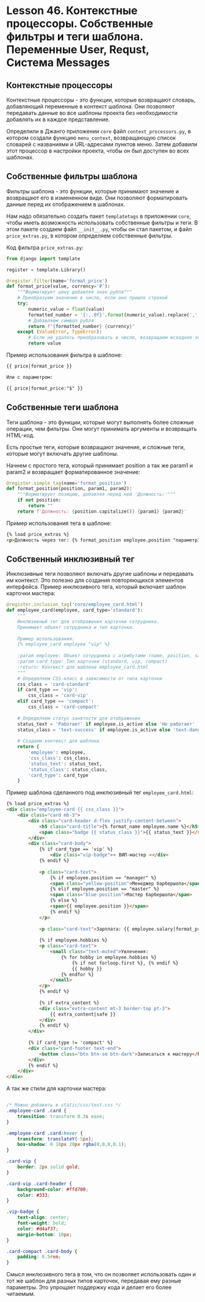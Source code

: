 # Lesson 46. Контекстные процессоры. Собственные фильтры и теги шаблона. Переменные User, Requst, Система Messages

## Контекстные процессоры

Контекстные процессоры - это функции, которые возвращают словарь, добавляющий переменные в контекст шаблона. Они позволяют передавать данные во все шаблоны проекта без необходимости добавлять их в каждое представление.

Определили в Джанго приложении `core` файл `context_processors.py`, в котором создали функцию `menu_context`, возвращающую список словарей с названиями и URL-адресами пунктов меню. Затем добавили этот процессор в настройки проекта, чтобы он был доступен во всех шаблонах.

## Собственные фильтры шаблона

Фильтры шаблона - это функции, которые принимают значение и возвращают его в измененном виде. Они позволяют форматировать данные перед их отображением в шаблонах.

Нам надо обязательно создать пакет `templatetags` в приложении `core`, чтобы иметь возможность использовать собственные фильтры и теги. В этом пакете создаем файл `__init__.py`, чтобы он стал пакетом, и файл `price_extras.py`, в котором определяем собственные фильтры.

Код фильтра `price_extras.py`:

```python
from django import template

register = template.Library()

@register.filter(name='format_price')
def format_price(value, currency='₽'):
    """Форматирует цену добавляя знак рубля"""
    # Преобразуем значение в число, если оно пришло строкой
    try:
        numeric_value = float(value)
        formatted_number = '{:,.0f}'.format(numeric_value).replace(',', ' ')
        # Добавляем символ рубля
        return f"{formatted_number} {currency}"
    except (ValueError, TypeError):
        # Если не удалось преобразовать в число, возвращаем исходное значение
        return value
```

Пример использования фильтра в шаблоне:

```html
{{ price|format_price }}

Или с параметром:

{{ price|format_price:"$" }}
```

## Собственные теги шаблона
Теги шаблона - это функции, которые могут выполнять более сложные операции, чем фильтры. Они могут принимать аргументы и возвращать HTML-код.

Есть простые теги, которые возвращают значение, и сложные теги, которые могут включать другие шаблоны.

Начнем с простого тега, который принимает position а так же param1 и param2 и возвращает форматированное значение:

```python
@register.simple_tag(name='format_position')
def format_position(position, param1, param2):
    """Форматирует позицию, добавляя перед ней 'Должность:'"""
    if not position:
        return ""
    return f'Должность: {position.capitalize()} {param1} {param2}'
```

Пример использования тега в шаблоне:

```html
{% load price_extras %}
<p>Должность через тег: {% format_position employee.position "параметр1" "параметр2" %}</p>
```

## Собственный инклюзивный тег

Инклюзивные теги позволяют включать другие шаблоны и передавать им контекст. Это полезно для создания повторяющихся элементов интерфейса.
Пример инклюзивного тега, который включает шаблон карточки мастера:

```python
@register.inclusion_tag('core/employee_card.html')
def employee_card(employee, card_type='standard'):
    """
    Инклюзивный тег для отображения карточки сотрудника.
    Принимает объект сотрудника и тип карточки.
    
    Пример использования:
    {% employee_card employee "vip" %}
    
    :param employee: Объект сотрудника с атрибутами (name, position, salary и т.д.)
    :param card_type: Тип карточки (standard, vip, compact)
    :return: Контекст для шаблона employee_card.html
    """
    # Определяем CSS-класс в зависимости от типа карточки
    css_class = 'card-standard'
    if card_type == 'vip':
        css_class = 'card-vip'
    elif card_type == 'compact':
        css_class = 'card-compact'
    
    # Определяем статус занятости для отображения
    status_text = 'Работает' if employee.is_active else 'Не работает'
    status_class = 'text-success' if employee.is_active else 'text-danger'
    
    # Создаем контекст для шаблона
    return {
        'employee': employee,
        'css_class': css_class,
        'status_text': status_text,
        'status_class': status_class,
        'card_type': card_type
    }
```

Пример шаблона сделанного под инклюзивный тег `employee_card.html`:

```html
{% load price_extras %}
<div class="employee-card {{ css_class }}">
    <div class="card mb-3">
        <div class="card-header d-flex justify-content-between">
            <h5 class="card-title">{% format_name employee.name %}</h5>
            <span class="badge {{ status_class }}">{{ status_text }}</span>
        </div>
        <div class="card-body">
            {% if card_type == 'vip' %}
                <div class="vip-badge">⭐ ВИП-мастер ⭐</div>
            {% endif %}
            
            <p class="card-text">
                {% if employee.position == "manager" %}
                <span class="yellow-position">Менеджер барбершопа</span>
                {% elif employee.position == "master" %}
                <span class="blue-position">Мастер барбершопа</span>
                {% else %}
                <span>{{ employee.position }}</span>
                {% endif %}
            </p>
            
            <p class="card-text">Зарплата: {{ employee.salary|format_price }}</p>
            
            {% if employee.hobbies %}
            <p class="card-text">
                <small class="text-muted">Увлечения: 
                    {% for hobby in employee.hobbies %}
                        {% if not forloop.first %}, {% endif %}
                        {{ hobby }}
                    {% endfor %}
                </small>
            </p>
            {% endif %}
            
            {% if extra_content %}
            <div class="extra-content mt-3 border-top pt-3">
                {{ extra_content|safe }}
            </div>
            {% endif %}
        </div>
        
        {% if card_type != 'compact' %}
        <div class="card-footer text-end">
            <button class="btn btn-sm btn-dark">Записаться к мастеру</button>
        </div>
        {% endif %}
    </div>
</div>
```

А так же стили для карточки мастера:

```css

/* Можно добавить в static/css/test.css */
.employee-card .card {
    transition: transform 0.3s ease;
}

.employee-card .card:hover {
    transform: translateY(-5px);
    box-shadow: 0 10px 20px rgba(0,0,0,0.1);
}

.card-vip {
    border: 2px solid gold;
}

.card-vip .card-header {
    background-color: #ffd700;
    color: #333;
}

.vip-badge {
    text-align: center;
    font-weight: bold;
    color: #d4af37;
    margin-bottom: 10px;
}

.card-compact .card-body {
    padding: 0.5rem;
}
```

Смысл инклюзивного тега в том, что он позволяет использовать один и тот же шаблон для разных типов карточек, передавая ему разные параметры. Это упрощает поддержку кода и делает его более читаемым.